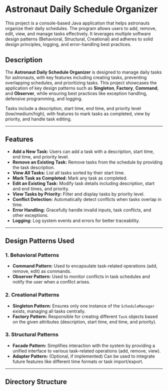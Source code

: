 # Astronaut Daily Schedule Organizer

This project is a console-based Java application that helps astronauts organize their daily schedules. The program allows users to add, remove, edit, view, and manage tasks effectively. It leverages multiple software design patterns (Behavioral, Structural, Creational) and adheres to solid design principles, logging, and error-handling best practices.

## Description

The **Astronaut Daily Schedule Organizer** is designed to manage daily tasks for astronauts, with key features including creating tasks, preventing overlapping schedules, and prioritizing tasks. This project showcases the application of key design patterns such as **Singleton**, **Factory**, **Command**, and **Observer**, while ensuring best practices like exception handling, defensive programming, and logging.

Tasks include a description, start time, end time, and priority level (low/medium/high), with features to mark tasks as completed, view by priority, and handle task editing.

---

## Features

- **Add a New Task:** Users can add a task with a description, start time, end time, and priority level.
- **Remove an Existing Task:** Remove tasks from the schedule by providing the task description.
- **View All Tasks:** List all tasks sorted by their start time.
- **Mark Task as Completed:** Mark any task as completed.
- **Edit an Existing Task:** Modify task details including description, start and end times, and priority.
- **View Tasks by Priority:** Filter and display tasks by priority level.
- **Conflict Detection:** Automatically detect conflicts when tasks overlap in time.
- **Error Handling:** Gracefully handle invalid inputs, task conflicts, and other exceptions.
- **Logging:** Log system events and errors for better traceability.

---

## Design Patterns Used

### 1. **Behavioral Patterns**
- **Command Pattern:** Used to encapsulate task-related operations (add, remove, edit) as commands.
- **Observer Pattern:** Used to monitor conflicts in task schedules and notify the user when a conflict arises.

### 2. **Creational Patterns**
- **Singleton Pattern:** Ensures only one instance of the `ScheduleManager` exists, managing all tasks centrally.
- **Factory Pattern:** Responsible for creating different `Task` objects based on the given attributes (description, start time, end time, and priority).

### 3. **Structural Patterns**
- **Facade Pattern:** Simplifies interaction with the system by providing a unified interface to various task-related operations (add, remove, view).
- **Adapter Pattern:** (Optional, if implemented) Can be used to integrate future features like different time formats or task import/export.

---

## Directory Structure

